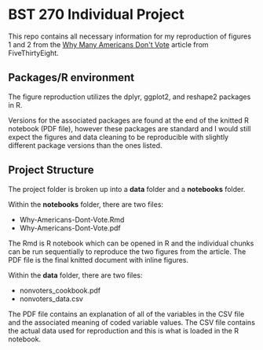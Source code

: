 # BST 270 Individual Project

This repo contains all necessary information for my reproduction of figures 1 and 2 from the [Why Many Americans Don't Vote](https://projects.fivethirtyeight.com/non-voters-poll-2020-election/) article from FiveThirtyEight.

## Packages/R environment

The figure reproduction utilizes the dplyr, ggplot2, and reshape2 packages in R.

Versions for the associated packages are found at the end of the knitted R notebook (PDF file), however these packages are standard and I would still expect the figures and data cleaning to be reproducible with slightly different package versions than the ones listed.

## Project Structure

The project folder is broken up into a **data** folder and a **notebooks** folder.

Within the **notebooks** folder, there are two files:

- Why-Americans-Dont-Vote.Rmd
- Why-Americans-Dont-Vote.pdf

The Rmd is R notebook which can be opened in R and the individual chunks can be run sequentially to reproduce the two figures from the article.
The PDF file is the final knitted document with inline figures.

Within the **data** folder, there are two files:

- nonvoters_cookbook.pdf
- nonvoters_data.csv

The PDF file contains an explanation of all of the variables in the CSV file and the associated meaning of coded variable values.
The CSV file contains the actual data used for reproduction and this is what is loaded in the R notebook.
